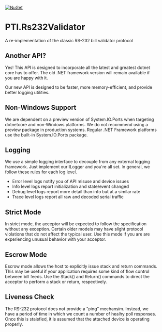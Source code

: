 [![NuGet](https://img.shields.io/nuget/v/PTI.Rs232Validator.svg)](https://www.nuget.org/packages/PTI.Rs232Validator/)

# PTI.Rs232Validator

A re-implementation of the classic RS-232 bill validator protocol

## Another API?

Yes! This API is designed to incorporate all the latest and greatest dotnet core has to offer. The old .NET framework 
version will remain available if you are happy with it. 

Our new API is designed to be faster, more memory-efficient, and provide better logging utilities.

## Non-Windows Support 

We are dependent on a preview version of System.IO.Ports when targeting dotnetcore and non-Windows platforms. We do 
not recommend using a preview package in production systems. Regular .NET Framework platforms use the built-in 
System.IO.Ports package.

## Logging 

We use a simple logging interface to decouple from any external logging framework. Just implement our ILogger and 
you're all set. In general, we follow these rules for each log level.  

* Error level logs notify you of API misuse and device issues 
* Info level logs report initialization and state/event changed 
* Debug level logs report more detail than info but at a similar rate 
* Trace level logs report all raw and decoded serial traffic

## Strict Mode 

In strict mode, the acceptor will be expected to follow the specification without any exception. Certain older 
models may have slight protocol violations that do not affect the typical user. Use this mode if you are are 
experiencing unusual behavior with your acceptor.

## Escrow Mode 

Escrow mode allows the host to explicitly issue stack and return commands. This may be useful if your application 
requires some kind of flow control between bill feeds. Use the Stack() and Return() commands to direct the acceptor 
to perform a stack or return, respectively.

## Liveness Check

The RS-232 protocol does not provide a "ping" mechansim. Instead, we have a period of time in which we count a number
of healhy poll responses. Once this is staisfied, it is assumed that the attached device is operating properly.

